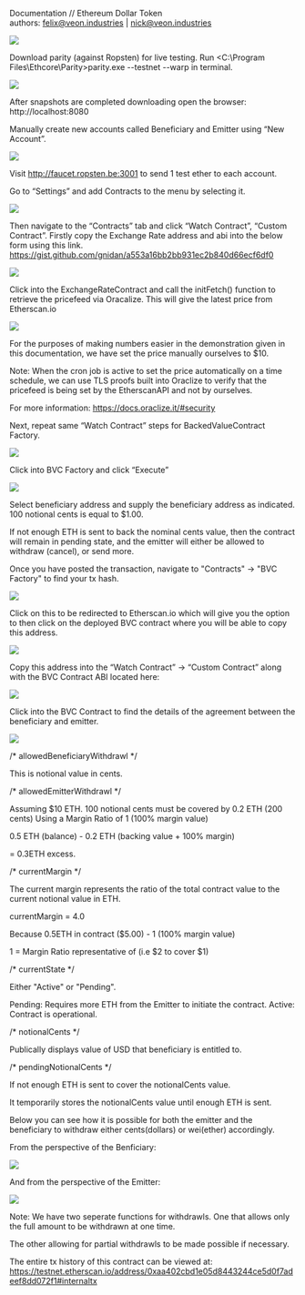 Documentation // Ethereum Dollar Token                             
authors: felix@veon.industries | nick@veon.industries

![](https://i.imgur.com/JFUDrMe.png)

Download parity (against Ropsten) for live testing. 
Run <C:\Program Files\Ethcore\Parity>parity.exe --testnet --warp in terminal.

![](https://i.imgur.com/YcGW0J8.png)

After snapshots are completed downloading open the browser: http://localhost:8080

Manually create new accounts called Beneficiary and Emitter using “New Account”.

![](https://i.imgur.com/ISZz1qF.png)

Visit http://faucet.ropsten.be:3001 to send 1 test ether to each account.

Go to “Settings” and add Contracts to the menu by selecting it.

![](https://i.imgur.com/NRIFISt.png)

Then navigate to the “Contracts” tab and click “Watch Contract”, “Custom Contract”.
Firstly copy the Exchange Rate address and abi into the below form using this link.
https://gist.github.com/gnidan/a553a16bb2bb931ec2b840d66ecf6df0 

![](https://i.imgur.com/nZpEiSE.png)

Click into the ExchangeRateContract and call the initFetch() function to retrieve the pricefeed via Oracalize. 
This will give the latest price from Etherscan.io 

![](https://i.imgur.com/bSHFS9k.png)

For the purposes of making numbers easier in the demonstration given in this documentation, we have set the price manually ourselves to $10.

Note: When the cron job is active to set the price automatically on a time schedule, we can use TLS proofs built into Oraclize to verify that the pricefeed is being set by the EtherscanAPI and not by ourselves.  

For more information: https://docs.oraclize.it/#security

Next, repeat same “Watch Contract” steps for BackedValueContract Factory.

![](https://i.imgur.com/bsdXiqJ.png)

Click into BVC Factory and click “Execute”

![](https://i.imgur.com/TQEX8sR.png)

Select beneficiary address and supply the beneficiary address as indicated.
100 notional cents is equal to $1.00.

If not enough ETH is sent to back the nominal cents value, then the contract will remain in pending state, and the emitter will either be allowed to withdraw (cancel), or send more.

Once you have posted the transaction, navigate to "Contracts" -> "BVC Factory" to find your tx hash. 

![](https://i.imgur.com/JHB0dXz.png)

Click on this to be redirected to Etherscan.io which will give you the option to then click on the deployed BVC contract where you will be able to copy this address.

![](https://i.imgur.com/NJhT1iR.png)

Copy this address into the “Watch Contract” -> “Custom Contract” along with the BVC Contract ABI located here:

![](https://i.imgur.com/cH5SNZz.png)

Click into the BVC Contract to find the details of the agreement between the beneficiary and emitter. 

![](https://i.imgur.com/xoOQYH6.png)

/* allowedBeneficiaryWithdrawl */

This is notional value in cents.

/* allowedEmitterWithdrawl */

Assuming $10 ETH.
100 notional cents must be covered by 0.2 ETH (200 cents)
Using a Margin Ratio of 1 (100% margin value)

0.5 ETH (balance) - 0.2 ETH (backing value + 100% margin) 

= 0.3ETH excess.

/* currentMargin */

The current margin represents the ratio of the total contract value to the current notional value in ETH.

currentMargin = 4.0 

Because 0.5ETH in contract ($5.00) - 1 (100% margin value)

1 = Margin Ratio representative of (i.e $2 to cover $1)

/* currentState */

Either "Active" or "Pending".

Pending: Requires more ETH from the Emitter to initiate the contract.
Active: Contract is operational.

/* notionalCents */ 

Publically displays value of USD that beneficiary is entitled to.

/* pendingNotionalCents */  

If not enough ETH is sent to cover the notionalCents value.

It temporarily stores the notionalCents value until enough ETH is sent.

Below you can see how it is possible for both the emitter and the beneficiary to withdraw either cents(dollars) or wei(ether) accordingly.

From the perspective of the Benficiary:

![](https://i.imgur.com/zzlF8zq.png)

And from the perspective of the Emitter:

![](https://i.imgur.com/kyDpdba.png)

Note: We have two seperate functions for withdrawls. One that allows only the full amount to be withdrawn at one time.

The other allowing for partial withdrawls to be made possible if necessary.

The entire tx history of this contract can be viewed at:
https://testnet.etherscan.io/address/0xaa402cbd1e05d8443244ce5d0f7adeef8dd072f1#internaltx

